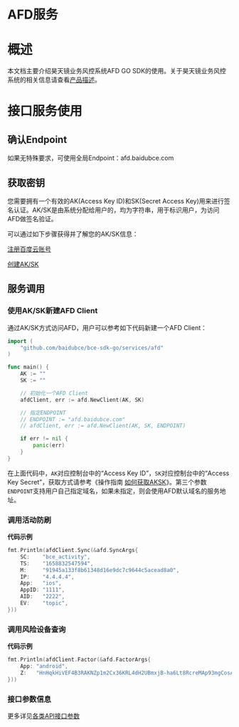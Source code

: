 # AFD服务

# 概述

本文档主要介绍昊天镜业务风控系统AFD GO SDK的使用。关于昊天镜业务风控系统的相关信息请查看[产品描述](https://cloud.baidu.com/doc/AFD/index.html)。

# 接口服务使用

## 确认Endpoint

如果无特殊要求，可使用全局Endpoint：afd.baidubce.com

## 获取密钥

您需要拥有一个有效的AK(Access Key ID)和SK(Secret Access Key)用来进行签名认证。AK/SK是由系统分配给用户的，均为字符串，用于标识用户，为访问AFD做签名验证。

可以通过如下步骤获得并了解您的AK/SK信息：

[注册百度云账号](https://login.bce.baidu.com/reg.html?tpl=bceplat&from=portal)

[创建AK/SK](https://console.bce.baidu.com/iam/#/iam/accesslist)

## 服务调用

### 使用AK/SK新建AFD Client

通过AK/SK方式访问AFD，用户可以参考如下代码新建一个AFD Client：

```go
import (
	"github.com/baidubce/bce-sdk-go/services/afd"
)

func main() {
	AK := ""
	SK := ""

	// 初始化一个AFD Client
	afdClient, err := afd.NewClient(AK, SK)

	// 指定ENDPOINT
	// ENDPOINT := "afd.baidubce.com"
	// afdClient, err := afd.NewClient(AK, SK, ENDPOINT)

	if err != nil {
		panic(err)
	}
}
```

在上面代码中，`AK`对应控制台中的“Access Key ID”，`SK`对应控制台中的“Access Key Secret”，获取方式请参考《操作指南 [如何获取AKSK](https://cloud.baidu.com/doc/Reference/s/9jwvz2egb/)》。第三个参数`ENDPOINT`支持用户自己指定域名，如果未指定，则会使用AFD默认域名的服务地址。


### 调用活动防刷

**代码示例**

```go
fmt.Println(afdClient.Sync(&afd.SyncArgs{
	SC:    "bce_activity",
	TS:    "1658832547594",
	M:     "91945a133f8b61348d16e9dc7c9644c5acead8a0",
	IP:    "4.4.4.4",
	App:   "ios",
	AppID: "1111",
	AID:   "2222",
	EV:    "topic",
}))

```

### 调用风险设备查询

**代码示例**

```go
fmt.Println(afdClient.Factor(&afd.FactorArgs{
	App: "android",
	Z:   "HnHqkHiVEF4B3RAKNZp1m2Cx36KRL4dH2UBmxjB-ha6Lt8RcreMAp93mgCosAOEb5R-5HVk7r1GxXcqKoBJFLew",
}))

```

### 接口参数信息

更多详见[各类API接口参数](https://cloud.baidu.com/doc/AFD/s/nkjmi532w)
